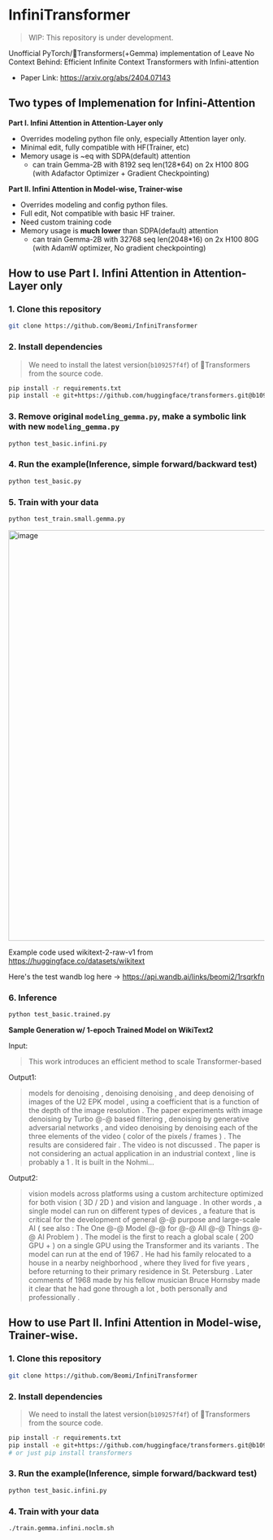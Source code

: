 # InfiniTransformer

> WIP: This repository is under development.

Unofficial PyTorch/🤗Transformers(+Gemma) implementation of Leave No Context Behind: Efficient Infinite Context Transformers with Infini-attention

- Paper Link: https://arxiv.org/abs/2404.07143

## Two types of Implemenation for Infini-Attention

**Part I. Infini Attention in Attention-Layer only**

- Overrides modeling python file only, especially Attention layer only.
- Minimal edit, fully compatible with HF(Trainer, etc)
- Memory usage is ~eq with SDPA(default) attention
  - can train Gemma-2B with 8192 seq len(128*64) on 2x H100 80G (with Adafactor Optimizer + Gradient Checkpointing)

**Part II. Infini Attention in Model-wise, Trainer-wise**

- Overrides modeling and config python files.
- Full edit, Not compatible with basic HF trainer.
- Need custom training code
- Memory usage is **much lower** than SDPA(default) attention
  - can train Gemma-2B with 32768 seq len(2048*16) on 2x H100 80G (with AdamW optimizer, No gradient checkpointing)

## How to use Part I. Infini Attention in Attention-Layer only

### 1. Clone this repository

```bash
git clone https://github.com/Beomi/InfiniTransformer
```

### 2. Install dependencies

> We need to install the latest version(`b109257f4f`) of 🤗Transformers from the source code.

```bash
pip install -r requirements.txt
pip install -e git+https://github.com/huggingface/transformers.git@b109257f4f#egg=transformers
```

### 3. Remove original `modeling_gemma.py`, make a symbolic link with new `modeling_gemma.py`

```bash
python test_basic.infini.py
```

### 4. Run the example(Inference, simple forward/backward test)

```bash
python test_basic.py
```

### 5. Train with your data

```bash
python test_train.small.gemma.py
```

<img width="808" alt="image" src="https://github.com/Beomi/InfiniTransformer/assets/11323660/c3cb7b1e-531c-4652-a5de-fcf36b1c03bc">

Example code used wikitext-2-raw-v1 from https://huggingface.co/datasets/wikitext

Here's the test wandb log here -> https://api.wandb.ai/links/beomi2/1rsqrkfn

### 6. Inference

```bash
python test_basic.trained.py
```

**Sample Generation w/ 1-epoch Trained Model on WikiText2**

Input:

> This work introduces an efficient method to scale Transformer-based

Output1:

> models for denoising , denoising denoising , and deep denoising of images of the U2 EPK model , using a coefficient that is a function of the depth of the image resolution . The paper experiments with image denoising by Turbo @-@ based filtering , denoising by generative adversarial networks , and video denoising by denoising each of the three elements of the video ( color of the pixels / frames ) . The results are considered fair . The video is not discussed . The paper is not considering an actual application in an industrial context ,  line is probably a 1 . It is built in the Nohmi…

Output2:

> vision models across platforms using a custom architecture optimized for both vision ( 3D / 2D ) and vision and language . In other words , a single model can run on different types of devices , a feature that is critical for the development of general @-@ purpose and large-scale AI ( see also : The One @-@ Model @-@ for @-@ All @-@ Things @-@ AI Problem ) . The model is the first to reach a global scale ( 200 GPU + ) on a single GPU using the Transformer and its variants . The model can run at the end of 1967 . He had his family relocated to a house in a nearby neighborhood , where they lived for five years , before returning to their primary residence in St. Petersburg . Later comments of 1968 made by his fellow musician Bruce Hornsby made it clear that he had gone through a lot , both personally and professionally .

## How to use Part II. Infini Attention in Model-wise, Trainer-wise.

### 1. Clone this repository

```bash
git clone https://github.com/Beomi/InfiniTransformer
```

### 2. Install dependencies

> We need to install the latest version(`b109257f4f`) of 🤗Transformers from the source code.

```bash
pip install -r requirements.txt
pip install -e git+https://github.com/huggingface/transformers.git@b109257f4f#egg=transformers
# or just pip install transformers
```

### 3. Run the example(Inference, simple forward/backward test)

```bash
python test_basic.infini.py
```

### 4. Train with your data

```bash
./train.gemma.infini.noclm.sh
```

